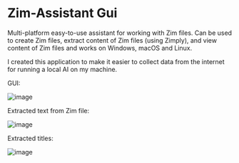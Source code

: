# Zim-Assistant Gui
Multi-platform easy-to-use assistant for working with Zim files. Can be used to create Zim files, extract content of Zim files (using Zimply), and view content of Zim files and works on Windows, macOS and Linux. 

I created this application to make it easier to collect data from the internet for running a local AI on my machine.

GUI:

![image](https://github.com/user-attachments/assets/8b97259b-c743-4085-b042-9b6aa6679ade)

Extracted text from Zim file:

![image](https://github.com/user-attachments/assets/0ae13d9a-02c3-45ed-8224-3507a5a5b365)


Extracted titles:

![image](https://github.com/user-attachments/assets/616b3abd-7aa5-4178-87bf-6e13daa8f185)
